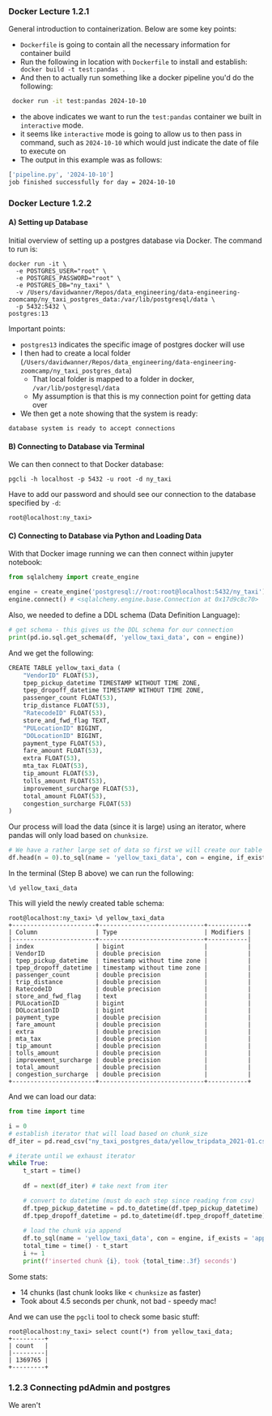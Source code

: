 ### Docker Lecture 1.2.1

General introduction to containerization. Below are some key points:
- `Dockerfile` is going to contain all the necessary information for container build
- Run the following in location with `Dockerfile` to install and establish: ` docker build -t test:pandas .`
- And then to actually run something like a docker pipeline you'd do the following:
```bash
 docker run -it test:pandas 2024-10-10
```
- the above indicates we want to run the `test:pandas` container we built in `interactive` mode. 
- it seems like `interactive` mode is going to allow us to then pass in command, such as `2024-10-10` which would just indicate the date of file to execute on
- The output in this example was as follows:
```bash
['pipeline.py', '2024-10-10']
job finished successfully for day = 2024-10-10 
```

### Docker Lecture 1.2.2

#### A) Setting up Database
Initial overview of setting up a postgres database via Docker. The command to run is:
```buildoutcfg
docker run -it \
  -e POSTGRES_USER="root" \
  -e POSTGRES_PASSWORD="root" \
  -e POSTGRES_DB="ny_taxi" \
  -v /Users/davidwanner/Repos/data_engineering/data-engineering-zoomcamp/ny_taxi_postgres_data:/var/lib/postgresql/data \
  -p 5432:5432 \
postgres:13
```

Important points:
- `postgres13` indicates the specific image of postgres docker will use
- I then had to create a local folder (`/Users/davidwanner/Repos/data_engineering/data-engineering-zoomcamp/ny_taxi_postgres_data`)
  - That local folder is mapped to a folder in docker, `/var/lib/postgresql/data `
  - My assumption is that this is my connection point for getting data over
- We then get a note showing that the system is ready:
```buildoutcfg
database system is ready to accept connections
```
#### B) Connecting to Database via Terminal

We can then connect to that Docker database:
```buildoutcfg
pgcli -h localhost -p 5432 -u root -d ny_taxi
```
Have to add our password and should see our connection to the database specified by `-d`:
```buildoutcfg
root@localhost:ny_taxi>
```
#### C) Connecting to Database via Python and Loading Data
With that Docker image running we can then connect within jupyter notebook:
```python
from sqlalchemy import create_engine

engine = create_engine('postgresql://root:root@localhost:5432/ny_taxi')
engine.connect() # <sqlalchemy.engine.base.Connection at 0x17d9c8c70>
```

Also, we needed to define a DDL schema (Data Definition Language):
```python
# get schema - this gives us the DDL schema for our connection
print(pd.io.sql.get_schema(df, 'yellow_taxi_data', con = engine))
```

And we get the following:
```python
CREATE TABLE yellow_taxi_data (
	"VendorID" FLOAT(53), 
	tpep_pickup_datetime TIMESTAMP WITHOUT TIME ZONE, 
	tpep_dropoff_datetime TIMESTAMP WITHOUT TIME ZONE, 
	passenger_count FLOAT(53), 
	trip_distance FLOAT(53), 
	"RatecodeID" FLOAT(53), 
	store_and_fwd_flag TEXT, 
	"PULocationID" BIGINT, 
	"DOLocationID" BIGINT, 
	payment_type FLOAT(53), 
	fare_amount FLOAT(53), 
	extra FLOAT(53), 
	mta_tax FLOAT(53), 
	tip_amount FLOAT(53), 
	tolls_amount FLOAT(53), 
	improvement_surcharge FLOAT(53), 
	total_amount FLOAT(53), 
	congestion_surcharge FLOAT(53)
)
```
Our process will load the data (since it is large) using an iterator, where pandas will only load based on `chunksize`.

```python
# We have a rather large set of data so first we will create our table via our connection
df.head(n = 0).to_sql(name = 'yellow_taxi_data', con = engine, if_exists = 'replace')
```

In the terminal (Step B above) we can run the following:
```buildoutcfg
\d yellow_taxi_data
```
This will yield the newly created table schema:
```buildoutcfg
root@localhost:ny_taxi> \d yellow_taxi_data
+-----------------------+-----------------------------+-----------+
| Column                | Type                        | Modifiers |
|-----------------------+-----------------------------+-----------|
| index                 | bigint                      |           |
| VendorID              | double precision            |           |
| tpep_pickup_datetime  | timestamp without time zone |           |
| tpep_dropoff_datetime | timestamp without time zone |           |
| passenger_count       | double precision            |           |
| trip_distance         | double precision            |           |
| RatecodeID            | double precision            |           |
| store_and_fwd_flag    | text                        |           |
| PULocationID          | bigint                      |           |
| DOLocationID          | bigint                      |           |
| payment_type          | double precision            |           |
| fare_amount           | double precision            |           |
| extra                 | double precision            |           |
| mta_tax               | double precision            |           |
| tip_amount            | double precision            |           |
| tolls_amount          | double precision            |           |
| improvement_surcharge | double precision            |           |
| total_amount          | double precision            |           |
| congestion_surcharge  | double precision            |           |
+-----------------------+-----------------------------+-----------+
```

And we can load our data:
```python
from time import time

i = 0 
# establish iterator that will load based on chunk_size
df_iter = pd.read_csv("ny_taxi_postgres_data/yellow_tripdata_2021-01.csv", iterator = True, chunksize=100_000)

# iterate until we exhaust iterator
while True:
    t_start = time()
    
    df = next(df_iter) # take next from iter

    # convert to datetime (must do each step since reading from csv)
    df.tpep_pickup_datetime = pd.to_datetime(df.tpep_pickup_datetime)
    df.tpep_dropoff_datetime = pd.to_datetime(df.tpep_dropoff_datetime)
    
    # load the chunk via append
    df.to_sql(name = 'yellow_taxi_data', con = engine, if_exists = 'append')
    total_time = time() - t_start
    i += 1
    print(f'inserted chunk {i}, took {total_time:.3f} seconds')
```

Some stats:
- 14 chunks (last chunk looks like < `chunksize` as faster)
- Took about 4.5 seconds per chunk, not bad - speedy mac!

And we can use the `pgcli` tool to check some basic stuff:
```buildoutcfg
root@localhost:ny_taxi> select count(*) from yellow_taxi_data;
+---------+
| count   |
|---------|
| 1369765 |
+---------+
```
### 1.2.3 Connecting pdAdmin and postgres

We aren't 
